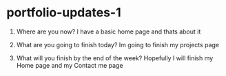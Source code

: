 # portfolio-updates-1

1) Where are you now?
I have a basic home page and thats about it

2) What are you going to finish today?
Im going to finish my projects page

3) What will you finish by the end of the week?
Hopefully I will finish my Home page and my Contact me page
